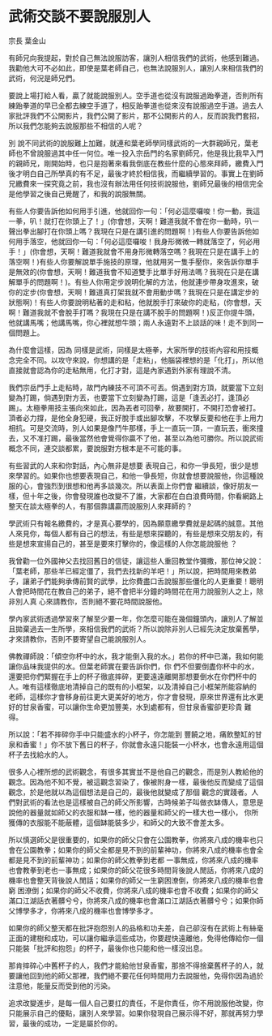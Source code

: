# 武術交談不要說服別人


宗長
葉金山

有師兄向我提起，對於自己無法說服訪客，讓別人相信我們的武術，他感到難過。我勸他大可不必如此，即使是葉老師自己，也無法說服別人，讓別人來相信我們的武術，何況是師兄們。

要說上場打給人看，贏了就能說服別人。空手道也從沒有說服過跆拳道，否則所有練跆拳道的早已全都去練空手道了，相反跆拳道也從來沒有說服過空手道。過去人家批評我們不公開影片，我們公開了影片，那不公開影片的人，反而說我們套招，所以我們怎能夠去說服那些不相信的人呢？

別 說不同武術的說服難上加難，就連和葉老師學同樣武術的一大群親師兄，葉老師也不曾說服過其中任一何位。唯一投入宗岳門的名家劉師兄，他是我比我早入門的親師兄，剛開始時，也只是抱著來看我倒底在教些什麼的心態來拜師，繳費入門後才明白自己所學真的有不足，最後才終於相信我，而繼續學習的。事實上在劉師兄繳費來一探究竟之前，我也沒有辦法用任何技術說服他，劉師兄最後的相信完全是他學習之後自己覺醒了，和我的說服無關。

有些人你要告訴他如何用手引進，他就回你一句：「何必這麼囉唆！你一動，我這一拳，叭！就打在你頭上了！」(你會想，天啊！難道我就不會在你一動時，叭一聲出拳出腳打在你頭上嗎？我現在只是在講引進的問題啊！)有些人你要告訴他如何用手落空，他就回你一句：「何必這麼囉唆！我身形微微一轉就落空了，何必用手！」(你會想，天啊！難道我就會不用身形微轉落空嗎？我現在只是在講手上的落空啊！)有些人你要解說單手施技的原理，他就用另一隻手壓你，來告訴你單手是無效的(你會想，天啊！難道我會不知道雙手比單手好用法嗎？我現在只是在講解單手的問題啊！)。有些人你用定步說明化解的方法，他就連步帶身攻進來，破你的定步(你會想，天啊！難道真打架我就不會用動步嗎？我現在只是在講定步的狀態啊)！有些人你要說明粘著的走和粘，他就脫手打來破你的走粘，(你會想，天啊！難道我就不會脫手打嗎？我現在只是在講不脫手的問題啊！)反正你提牛頭，他就講馬嘴；他講馬嘴，你心裡就想牛頭；兩人永遠對不上談話的味！走不到同一個問題上。

為什麼會這樣，因為 同樣是武術，同樣是太極拳，大家所學的技術內容和用技概念完全不同。以攻守來說，你想講的是「走粘」，他腦袋裡想的是「化打」，所以他直接就會認為你的走粘無用，化打才對，這是內家遇到外家有理說不清。

我們宗岳門手上走粘時，故門內練技不可頂不可丟。倘遇到對方頂，就要當下立刻變為打踢，倘遇到對方丟，也要當下立刻變為打踢，這是「逢丟必打，逢頂必踢」。太極拳用技主張向來如此，因為丟者可回拳，故要開打，不開打恐會被打。頂者必力撐，是他全身犯硬，我正好脫手或出腳攻擊，不攻擊反要和他在手上用力相抗。可是交流時，別人如果是像鬥牛那樣，手上一直玩一頂，一直玩丟，衝來撞去，又不准打踢，最後當然他會覺得你贏不了他，甚至以為他可勝你。所以說武術概念不同，連交談都累，要說服對方根本是不可能的事。

有些習武的人來和你對話，內心無非是想要 表現自己，和你一爭長短，很少是想來學習的。如果你也想要表現自己，和他一爭長短，你就會想要說服他，你這種說服的心，會強烈到很想和他再多談幾次。所以表面上你們會 繼續談，像好朋友一樣，但十年之後，你會發現誰也改變不了誰，大家都在白白浪費時間，你看網路上整天在談太極拳的人，有那個靠講贏而說服別人來拜師的？

學武術只有報名繳費的，才是真心要學的，因為願意繳學費就是起碼的誠意。其他人來見你，每個人都有自己的想法，有些是想來探聽的，有些是想來交朋友的，有些是想來宣揚自己的，甚至是要來打擊你的，像這樣的人你怎能說服他 ？

我曾勸一位外國神父去找回舊日的信徒，讓這些人重回教堂作彌撒，那位神父說：「葉老師，那些羊已經定僵了，我們去找新的羊吧！」所以說，把時間用來教弟子，讓弟子們能夠承傳前賢的武學，比你費盡口舌說服那些僵化的人更重要！聰明人會把時間花在教自己的弟子，絕不會把半分鐘的時間花在用力說服別人之上，除非別人真 心來請教你，否則絕不要花時間說服他。

學內家武術透過學習來了解至少要一年，你怎麼可能在幾個鐘頭內，讓別人了解並且拋棄過去一生所學，來相信我們的武術？所以說除非別人已經先決定放棄舊學，才來請教你，否則不要寄望自己能說服別人。

佛教禪師說：「傾空你杯中的水，我才能倒入我的水。」若你的杯中已滿，我如何能讓你品味我提供的水。但葉老師實在要告訴你們，你 們不但要倒盡你杯中的水，還要把你們緊握在手上的杯子徹底摔碎，更要遠遠離開那想要倒水在你們杯中的人。唯有這樣徹底地清掉自己的既有的小框架，以及清掉自己小框架所能容納的 老師，這樣你才會移身前往更大更美好的地方，你才會發現，原來世界還有比水更好的甘泉香蜜，可以讓你生命更加豐美，水到處都有，但甘泉香蜜卻更珍貴 難得。

所以說：「若不摔碎你手中只能盛水的小杯子，你怎能到 豐饒之地，痛飲整缸的甘泉和香蜜！」你不放下舊日的杯子，你就會永遠只能裝一小杯水，也會永遠用這個杯子去找給水的人。

很多人心裡所想的武術觀念，有很多其實並不是他自己的觀念，而是別人教給他的觀念。因為他不知不覺，被這觀念習染了，像被附身一樣，最後他反而變成了這個觀念，於是他就以為這個想法是自己的，最後他就變成了那個 觀念的實踐者。人們對武術的看法也是這樣被自己的師父所影響，古時候弟子叫做衣缽傳人，意思是說他的器量就如師父的衣服和缽一樣，他的器量和師父的一樣大也一樣小， 你所獲傳的衣服能不能蔽體，這個缽能裝多少，和師父的大致不會差太多。

所以慎選師父是很重要的，如果你的師父只會在公園教拳，你將來八成的機率也只會在公園教拳；如果你的師父全都是見不到的前輩神功，你將來八成的機率也會全都是見不到的前輩神功；如果你的師父教拳到老都 一事無成，你將來八成的機率也會教拳到老也一事無成；如果你的師父花很多時間背後說人閒話，你將來八成的機率也會整天背後說人閒話；如果你的師父一生窮困潦倒，你將來八成的機率也會窮 困潦倒；如果你的師父不收費，你將來八成的機率也會不收費；如果你的師父滿口江湖話衣著髒兮兮，你將來八成的機率也會滿口江湖話衣著髒兮兮；如果你師父博學多才，你將來八成的機率也會博學多才。

如果你的師父整天都在批評抱怨別人的品格和功夫差，自己卻沒有在武術上有絲毫正面的建樹和成功，可以讓你繼承這些成功，你要趕快遠離他，免得他傳給你一個只能裝「批評和抱怨」的杯子，最後你也只能和他一樣沒出息。

那肯摔碎心中舊杯子的人，我們才能給他甘泉香蜜，那捨不得捨棄舊杯子的人，就要讓他回到他的師父那裡，我們絕不要花任何時間用力去說服他，免得你因為過於注意他，能量反而受到他的污染。

追求改變進步，是每一個人自己要扛的責任，不是你責任，你不用說服他改變，你只能展示自己的優點，讓別人來學習。如果你發現自己展示得不好，那就再努力學習，最後的成功，一定是屬於你的。